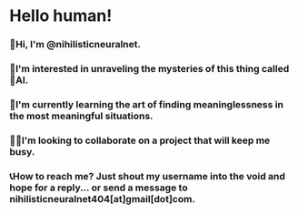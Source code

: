   # Hello human!

### 👋Hi, I'm @nihilisticneuralnet.<br>
### 🔭I'm interested in unraveling the mysteries of this thing called 🤖Al.<br>
### 🌱I'm currently learning the art of finding meaninglessness in the most meaningful situations.<br>
### 👨‍💻I'm looking to collaborate on a project that will keep me busy.<br>
### 📞How to reach me? Just shout my username into the void and hope for a reply... or send a message to nihilisticneuralnet404[at]gmail[dot]com.

<!---
nihilisticneuralnet/nihilisticneuralnet is a ✨ special ✨ repository because its `README.md` (this file) appears on your GitHub profile.
You can click the Preview link to take a look at your changes.
--->
